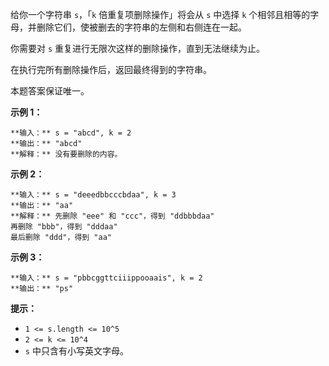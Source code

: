 给你一个字符串 `s`，「`k` 倍重复项删除操作」将会从 `s` 中选择 `k` 个相邻且相等的字母，并删除它们，使被删去的字符串的左侧和右侧连在一起。

你需要对 `s` 重复进行无限次这样的删除操作，直到无法继续为止。

在执行完所有删除操作后，返回最终得到的字符串。

本题答案保证唯一。



**示例 1：**

    
    
    **输入：** s = "abcd", k = 2
    **输出：** "abcd"
    **解释：** 没有要删除的内容。

**示例 2：**

    
    
    **输入：** s = "deeedbbcccbdaa", k = 3
    **输出：** "aa"
    **解释：** 先删除 "eee" 和 "ccc"，得到 "ddbbbdaa"
    再删除 "bbb"，得到 "dddaa"
    最后删除 "ddd"，得到 "aa"

**示例 3：**

    
    
    **输入：** s = "pbbcggttciiippooaais", k = 2
    **输出：** "ps"
    



**提示：**

  * `1 <= s.length <= 10^5`
  * `2 <= k <= 10^4`
  * `s` 中只含有小写英文字母。

